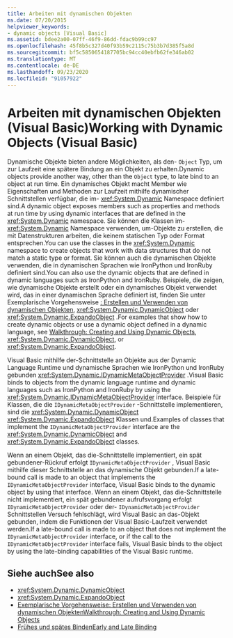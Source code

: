 ```yaml
---
title: Arbeiten mit dynamischen Objekten
ms.date: 07/20/2015
helpviewer_keywords:
- dynamic objects [Visual Basic]
ms.assetid: bdee2a00-07ff-46f9-86dd-fdac9b99cc97
ms.openlocfilehash: 45f8b5c327d40f93b59c2115c75b3b7d385f5a8d
ms.sourcegitcommit: bf5c5850654187705bc94cc40ebfb62fe346ab02
ms.translationtype: MT
ms.contentlocale: de-DE
ms.lasthandoff: 09/23/2020
ms.locfileid: "91057922"
---
```

# <a name="working-with-dynamic-objects-visual-basic"></a><span data-ttu-id="5ebd3-102">Arbeiten mit dynamischen Objekten (Visual Basic)</span><span class="sxs-lookup"><span data-stu-id="5ebd3-102">Working with Dynamic Objects (Visual Basic)</span></span>

<span data-ttu-id="5ebd3-103">Dynamische Objekte bieten andere Möglichkeiten, als den- `Object` Typ, um zur Laufzeit eine spätere Bindung an ein Objekt zu erhalten.</span><span class="sxs-lookup"><span data-stu-id="5ebd3-103">Dynamic objects provide another way, other than the `Object` type, to late bind to an object at run time.</span></span> <span data-ttu-id="5ebd3-104">Ein dynamisches Objekt macht Member wie Eigenschaften und Methoden zur Laufzeit mithilfe dynamischer Schnittstellen verfügbar, die im- <xref:System.Dynamic> Namespace definiert sind.</span><span class="sxs-lookup"><span data-stu-id="5ebd3-104">A dynamic object exposes members such as properties and methods at run time by using dynamic interfaces that are defined in the <xref:System.Dynamic> namespace.</span></span> <span data-ttu-id="5ebd3-105">Sie können die Klassen im- <xref:System.Dynamic> Namespace verwenden, um-Objekte zu erstellen, die mit Datenstrukturen arbeiten, die keinem statischen Typ oder Format entsprechen.</span><span class="sxs-lookup"><span data-stu-id="5ebd3-105">You can use the classes in the <xref:System.Dynamic> namespace to create objects that work with data structures that do not match a static type or format.</span></span> <span data-ttu-id="5ebd3-106">Sie können auch die dynamischen Objekte verwenden, die in dynamischen Sprachen wie IronPython und IronRuby definiert sind.</span><span class="sxs-lookup"><span data-stu-id="5ebd3-106">You can also use the dynamic objects that are defined in dynamic languages such as IronPython and IronRuby.</span></span> <span data-ttu-id="5ebd3-107">Beispiele, die zeigen, wie dynamische Objekte erstellt oder ein dynamisches Objekt verwendet wird, das in einer dynamischen Sprache definiert ist, finden Sie unter Exemplarische Vorgehensweise [: Erstellen und Verwenden von dynamischen Objekten](../../../../csharp/programming-guide/types/walkthrough-creating-and-using-dynamic-objects.md), <xref:System.Dynamic.DynamicObject> oder <xref:System.Dynamic.ExpandoObject> .</span><span class="sxs-lookup"><span data-stu-id="5ebd3-107">For examples that show how to create dynamic objects or use a dynamic object defined in a dynamic language, see [Walkthrough: Creating and Using Dynamic Objects](../../../../csharp/programming-guide/types/walkthrough-creating-and-using-dynamic-objects.md), <xref:System.Dynamic.DynamicObject>, or <xref:System.Dynamic.ExpandoObject>.</span></span>  
  
 <span data-ttu-id="5ebd3-108">Visual Basic mithilfe der-Schnittstelle an Objekte aus der Dynamic Language Runtime und dynamische Sprachen wie IronPython und IronRuby gebunden <xref:System.Dynamic.IDynamicMetaObjectProvider> .</span><span class="sxs-lookup"><span data-stu-id="5ebd3-108">Visual Basic binds to objects from the dynamic language runtime and dynamic languages such as IronPython and IronRuby by using the <xref:System.Dynamic.IDynamicMetaObjectProvider> interface.</span></span> <span data-ttu-id="5ebd3-109">Beispiele für Klassen, die die `IDynamicMetaObjectProvider` -Schnittstelle implementieren, sind die <xref:System.Dynamic.DynamicObject> <xref:System.Dynamic.ExpandoObject> Klassen und.</span><span class="sxs-lookup"><span data-stu-id="5ebd3-109">Examples of classes that implement the `IDynamicMetaObjectProvider` interface are the <xref:System.Dynamic.DynamicObject> and <xref:System.Dynamic.ExpandoObject> classes.</span></span>  
  
 <span data-ttu-id="5ebd3-110">Wenn an einem Objekt, das die-Schnittstelle implementiert, ein spät gebundener-Rückruf erfolgt `IDynamicMetaObjectProvider` , Visual Basic mithilfe dieser Schnittstelle an das dynamische Objekt gebunden.</span><span class="sxs-lookup"><span data-stu-id="5ebd3-110">If a late-bound call is made to an object that implements the `IDynamicMetaObjectProvider` interface, Visual Basic binds to the dynamic object by using that interface.</span></span> <span data-ttu-id="5ebd3-111">Wenn an einem Objekt, das die-Schnittstelle nicht implementiert, ein spät gebundener aufrufsvorgang erfolgt `IDynamicMetaObjectProvider` oder der- `IDynamicMetaObjectProvider` Schnittstellen Versuch fehlschlägt, wird Visual Basic an das-Objekt gebunden, indem die Funktionen der Visual Basic-Laufzeit verwendet werden.</span><span class="sxs-lookup"><span data-stu-id="5ebd3-111">If a late-bound call is made to an object that does not implement the `IDynamicMetaObjectProvider` interface, or if the call to the `IDynamicMetaObjectProvider` interface fails, Visual Basic binds to the object by using the late-binding capabilities of the Visual Basic runtime.</span></span>  
  
## <a name="see-also"></a><span data-ttu-id="5ebd3-112">Siehe auch</span><span class="sxs-lookup"><span data-stu-id="5ebd3-112">See also</span></span>

- <xref:System.Dynamic.DynamicObject>
- <xref:System.Dynamic.ExpandoObject>
- [<span data-ttu-id="5ebd3-113">Exemplarische Vorgehensweise: Erstellen und Verwenden von dynamischen Objekten</span><span class="sxs-lookup"><span data-stu-id="5ebd3-113">Walkthrough: Creating and Using Dynamic Objects</span></span>](../../../../csharp/programming-guide/types/walkthrough-creating-and-using-dynamic-objects.md)
- [<span data-ttu-id="5ebd3-114">Frühes und spätes Binden</span><span class="sxs-lookup"><span data-stu-id="5ebd3-114">Early and Late Binding</span></span>](index.md)
